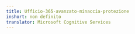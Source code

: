 ```yaml
---
title: Ufficio-365-avanzato-minaccia-protezione
inshort: non definito
translator: Microsoft Cognitive Services
---
```




